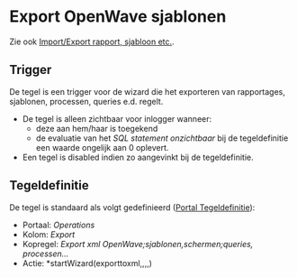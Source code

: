 # Export OpenWave sjablonen

Zie ook [Import/Export rapport, sjabloon etc.](/probleemoplossing/programmablokken/import_export_xlm.md).

## Trigger

De tegel is een trigger voor de wizard die het exporteren van rapportages, sjablonen, processen, queries e.d. regelt.

  - De tegel is alleen zichtbaar voor inlogger wanneer:
    - deze aan hem/haar is toegekend
    - de evaluatie van het *SQL statement onzichtbaar* bij de tegeldefinitie een waarde ongelijk aan 0 oplevert.
  - Een tegel is disabled indien zo aangevinkt bij de tegeldefinitie.

## Tegeldefinitie

De tegel is standaard als volgt gedefinieerd ([Portal Tegeldefinitie](/instellen_inrichten/portaldefinitie/portal_tegel.md)):

  - Portaal: *Operations*
  - Kolom: *Export*
  - Kopregel: *Export xml OpenWave;sjablonen,schermen;queries, processen…*
  - Actie: *startWizard(exporttoxml,,,,)

